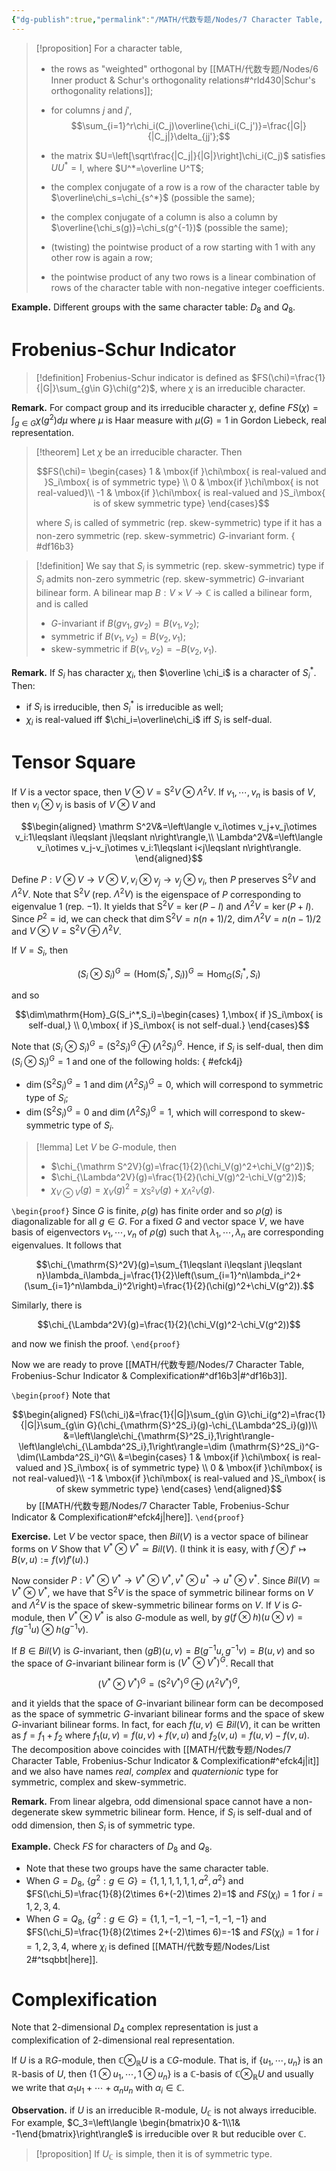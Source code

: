 ```yaml
---
{"dg-publish":true,"permalink":"/MATH/代数专题/Nodes/7 Character Table, Frobenius-Schur Indicator & Complexification/","dgPassFrontmatter":true}
---
```



> [!proposition]
> For a character table,
> - the rows as "weighted" orthogonal by [[MATH/代数专题/Nodes/6 Inner product & Schur's orthogonality relations#^rld430\|Schur's orthogonality relations]];
> - for columns $j$ and $j'$, 
> $$\sum_{i=1}^r\chi_i(C_j)\overline{\chi_i(C_j')}=\frac{|G|}{|C_j|}\delta_{jj'};$$
> 
> - the matrix $U=\left[\sqrt\frac{|C_j|}{|G|}\right]\chi_i(C_j)$ satisfies $UU^*=\mathrm{I}$, where $U^*=\overline U^T$;
> - the complex conjugate of a row is a row of the character table by $\overline\chi_s=\chi_{s^*}$ (possible the same);
> - the complex conjugate of a column is also a column by $\overline{\chi_s(g)}=\chi_s(g^{-1})$ (possible the same);
> - (twisting) the pointwise product of a row starting with $1$ with any other row is again a row;
> - the pointwise product of any two rows is a linear combination of rows of the character table with non-negative integer coefficients.

**Example.** Different groups with the same character table: $D_8$ and $Q_8$. 

# Frobenius-Schur Indicator

> [!definition]
> Frobenius-Schur indicator is defined as $FS(\chi)=\frac{1}{|G|}\sum_{g\in G}\chi(g^2)$, where $\chi$ is an irreducible character. 

**Remark.** For compact group and its irreducible character $\chi$, define $FS(\chi)=\int_{g\in G}\chi(g^2)d\mu$ where $\mu$ is Haar measure with $\mu(G)=1$ in Gordon Liebeck, real representation.

> [!theorem]
> Let $\chi$ be an irreducible character. Then 
> 
> $$FS(\chi)= \begin{cases} 1 & \mbox{if }\chi\mbox{ is real-valued and }S_i\mbox{ is of symmetric type} \\ 0 & \mbox{if }\chi\mbox{ is not real-valued}\\ -1 & \mbox{if }\chi\mbox{ is real-valued and }S_i\mbox{ is of skew symmetric type} \end{cases}$$
> 
> where $S_i$ is called of symmetric (rep. skew-symmetric) type if it has a non-zero symmetric (rep. skew-symmetric) $G$-invariant form.
{ #df16b3}



> [!definition]
> We say that $S_i$ is symmetric (rep. skew-symmetric) type if $S_i$ admits non-zero symmetric (rep. skew-symmetric) $G$-invariant bilinear form. A bilinear map $B:V\times V\to \mathbb{C}$ is called a bilinear form, and is called
> - $G$-invariant if $B(gv_1,gv_2)=B(v_1,v_2)$;
> - symmetric if $B(v_1,v_2)=B(v_2,v_1)$;
> - skew-symmetric if $B(v_1,v_2)=-B(v_2,v_1)$.

**Remark.** If $S_i$ has character $\chi_i$, then $\overline \chi_i$ is a character of $S_i^*$. Then:
- if $S_i$ is irreducible, then $S_i^*$ is irreducible as well;
- $\chi_i$ is real-valued iff $\chi_i=\overline\chi_i$ iff $S_i$ is self-dual.


# Tensor Square

If $V$ is a vector space, then $V\otimes V=\mathrm S^2V\otimes\Lambda^2 V$. If $v_1,\cdots,v_n$ is basis of $V$, then $v_i\otimes v_j$ is basis of $V\otimes V$ and

$$\begin{aligned}
\mathrm S^2V&=\left\langle v_i\otimes v_j+v_j\otimes v_i:1\leqslant i\leqslant j\leqslant n\right\rangle,\\
\Lambda^2V&=\left\langle v_i\otimes v_j-v_j\otimes v_i:1\leqslant i<j\leqslant n\right\rangle. 
\end{aligned}$$

Define $P:V\otimes V\to V\otimes V,v_i\otimes v_j\to v_j\otimes v_i$, then $P$ preserves $\mathrm S^2V$ and $\Lambda^2V$. Note that $\mathrm S^2V$ (rep. $\Lambda^2V$) is the eigenspace of $P$ corresponding to eigenvalue $1$ (rep. $-1$). It yields that $\mathrm S^2V=\ker(P-I)$ and $\Lambda^2V=\ker(P+I)$. Since $P^2=\mathrm{id}$, we can check that $\dim \mathrm S^2V=n(n+1)/2$, $\dim \Lambda^2V=n(n-1)/2$ and $V\otimes V=\mathrm S^2V\oplus \Lambda^2V$. 

If $V=S_i$, then

$$(S_i\otimes S_i)^G\simeq \left(\mathrm{Hom}(S_i^*,S_i)\right)^G\simeq\mathrm{Hom}_G(S_i^*,S_i)$$

and so 

$$\dim\mathrm{Hom}_G(S_i^*,S_i)=\begin{cases}
1,\mbox{ if }S_i\mbox{ is self-dual,} \\
0,\mbox{ if }S_i\mbox{ is not self-dual.}
\end{cases}$$

Note that $(S_i\otimes S_i)^G=(\mathrm S^2 S_i)^G\oplus(\Lambda^2S_i)^G$. Hence, if $S_i$ is self-dual, then $\dim(S_i\otimes S_i)^G=1$ and one of the following holds:
{ #efck4j}

- $\dim (\mathrm S^2S_i)^G=1$ and $\dim(\Lambda^2S_i)^G=0$, which will correspond to symmetric type of $S_i$;
- $\dim (\mathrm S^2S_i)^G=0$ and $\dim(\Lambda^2S_i)^G=1$, which will correspond to skew-symmetric type of $S_i$.

> [!lemma]
> Let $V$ be $G$-module, then
> - $\chi_{\mathrm S^2V}(g)=\frac{1}{2}(\chi_V(g)^2+\chi_V(g^2))$;
> - $\chi_{\Lambda^2V}(g)=\frac{1}{2}(\chi_V(g)^2-\chi_V(g^2))$;
>- $\chi_{V\otimes V}(g)=\chi_V(g)^2=\chi_{\mathrm S^2V}(g)+\chi_{\Lambda^2V}(g)$.

`\begin{proof}`
Since $G$ is finite, $\rho(g)$ has finite order and so $\rho(g)$ is diagonalizable for all $g\in G$. For a fixed $G$ and vector space $V$, we have basis of eigenvectors $v_1,\cdots,v_n$ of $\rho(g)$ such that $\lambda_1,\cdots,\lambda_n$ are corresponding eigenvalues. It follows that

$$\chi_{\mathrm{S}^2V}(g)=\sum_{1\leqslant i\leqslant j\leqslant n}\lambda_i\lambda_j=\frac{1}{2}\left(\sum_{i=1}^n\lambda_i^2+(\sum_{i=1}^n\lambda_i)^2\right)=\frac{1}{2}(\chi(g)^2+\chi_V(g^2)).$$

Similarly, there is

$$\chi_{\Lambda^2V}(g)=\frac{1}{2}(\chi_V(g)^2-\chi_V(g^2))$$

and now we finish the proof.
`\end{proof}`


Now we are ready to prove [[MATH/代数专题/Nodes/7 Character Table, Frobenius-Schur Indicator & Complexification#^df16b3\|#^df16b3]].

`\begin{proof}`
Note that 

$$\begin{aligned}
FS(\chi_i)&=\frac{1}{|G|}\sum_{g\in G}\chi_i(g^2)=\frac{1}{|G|}\sum_{g\in G}(\chi_{\mathrm{S}^2S_i}(g)-\chi_{\Lambda^2S_i}(g))\\
&=\left\langle\chi_{\mathrm{S}^2S_i},1\right\rangle-\left\langle\chi_{\Lambda^2S_i},1\right\rangle=\dim (\mathrm{S}^2S_i)^G-\dim(\Lambda^2S_i)^G\\
&=\begin{cases} 1 & \mbox{if }\chi\mbox{ is real-valued and }S_i\mbox{ is of symmetric type} \\ 0 & \mbox{if }\chi\mbox{ is not real-valued}\\ -1 & \mbox{if }\chi\mbox{ is real-valued and }S_i\mbox{ is of skew symmetric type} \end{cases}
\end{aligned}$$
     
by [[MATH/代数专题/Nodes/7 Character Table, Frobenius-Schur Indicator & Complexification#^efck4j\|here]]. 
`\end{proof}`


**Exercise.** Let $V$ be vector space, then $Bil(V)$ is a vector space of bilinear forms on $V$ Show that $V^*\otimes V^*\simeq Bil(V)$. (I think it is easy, with $f\otimes f'\mapsto B(v,u):=f(v)f'(u)$.)

Now consider $P:V^*\otimes V^*\to V^*\otimes V^*,v^*\otimes u^*\to u^*\otimes v^*$. Since $Bil(V)\simeq V^*\otimes V^*$, we have that $\mathrm{S}^2V$ is the space of symmetric bilinear forms on $V$ and $\Lambda^2V$ is the space of skew-symmetric bilinear forms on $V$. If $V$ is $G$-module, then $V^*\otimes V^*$ is also $G$-module as well, by $g(f\otimes h)(u\otimes v)=f(g^{-1}u)\otimes h(g^{-1}v)$. 

If $B\in Bil(V)$ is $G$-invariant, then $(gB)(u,v)=B(g^{-1}u,g^{-1}v)=B(u,v)$ and so the space of $G$-invariant bilinear form is $(V^*\otimes V^*)^G$. Recall that

$$(V^*\otimes V^*)^G=(\mathrm S^2V^*)^G\oplus(\Lambda^2 V^*)^G,$$

and it yields that the space of $G$-invariant bilinear form can be decomposed as the space of symmetric $G$-invariant bilinear forms and the space of skew $G$-invariant bilinear forms. In fact, for each $f(u,v)\in Bil(V)$, it can be written as $f=f_1+f_2$ where $f_1(u,v)=f(u,v)+f(v,u)$ and $f_2(v,u)=f(u,v)-f(v,u)$. The decomposition above coincides with [[MATH/代数专题/Nodes/7 Character Table, Frobenius-Schur Indicator & Complexification#^efck4j\|it]] and we also have names *real*, *complex* and *quaternionic* type for symmetric, complex and skew-symmetric.

**Remark.** From linear algebra, odd dimensional space cannot have a non-degenerate skew symmetric bilinear form. Hence, if $S_i$ is self-dual and of odd dimension, then $S_i$ is of symmetric type.

**Example.** Check $FS$ for characters of $D_8$ and $Q_8$. 
- Note that these two groups have the same character table.
- When $G=D_8$, $\{g^2:g\in G\}=\{1,1,1,1,1,1,a^2,a^2\}$ and $FS(\chi_5)=\frac{1}{8}(2\times 6+(-2)\times 2)=1$ and $FS(\chi_i)=1$ for $i=1,2,3,4$.
- When $G=Q_8$, $\{g^2:g\in G\}=\{1,1,-1,-1,-1,-1,-1,-1\}$ and $FS(\chi_5)=\frac{1}{8}(2\times 2+(-2)\times 6)=-1$ and $FS(\chi_i)=1$ for $i=1,2,3,4$, where $\chi_i$ is defined [[MATH/代数专题/Nodes/List 2#^tsqbbt\|here]].

# Complexification

Note that $2$-dimensional $D_4$ complex representation is just a complexification of $2$-dimensional real representation. 

If $U$ is a $\mathbb{R}G$-module, then $\mathbb{C}\otimes_{\mathbb{R}}U$ is a $\mathbb{C}G$-module. That is, if $\{u_1,\cdots,u_n\}$ is an $\mathbb{R}$-basis of $U$, then $\{1\otimes u_1,\cdots,1\otimes u_n\}$ is a $\mathbb{C}$-basis of $\mathbb{C}\otimes_{\mathbb{R}}U$ and usually we write that $\alpha_1 u_1+\cdots+\alpha_nu_n$ with $\alpha_i\in \mathbb{C}$. 

**Observation.** if $U$ is an irreducible $\mathbb{R}$-module, $U_{\mathbb{C}}$ is not always irreducible. For example, $C_3=\left\langle \begin{bmatrix}0 &-1\\1& -1\end{bmatrix}\right\rangle$ is irreducible over $\mathbb{R}$ but reducible over $\mathbb{C}$.


> [!proposition]
> If $U_\mathbb{C}$ is simple, then it is of symmetric type.


